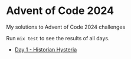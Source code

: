 # Advent of Code 2024

My solutions to Advent of Code 2024 challenges

Run `mix test` to see the results of all days.

- [Day 1 - Historian Hysteria](./days/1-historian_hysteria)
